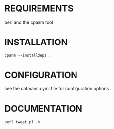 # REQUIREMENTS

perl and the cpanm tool

# INSTALLATION

    cpanm --installdeps .

# CONFIGURATION

see the catmandu.yml file for configuration options

# DOCUMENTATION

    perl tweet.pl -h

